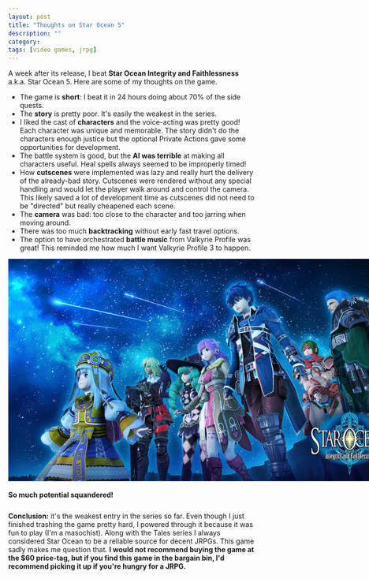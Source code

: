 ```yaml
---
layout: post
title: "Thoughts on Star Ocean 5"
description: ""
category: 
tags: [video games, jrpg]
---
```


A week after its release, I beat **Star Ocean Integrity and Faithlessness** a.k.a. Star Ocean 5. Here are some of my thoughts on the game.

* The game is **short**: I beat it in 24 hours doing about 70% of the side quests.
* The **story** is pretty poor. It's easily the weakest in the series.
* I liked the cast of **characters** and the voice-acting was pretty good! Each character was unique and memorable. The story didn't do the characters enough justice but the optional Private Actions gave some opportunities for development.
* The battle system is good, but the **AI was terrible** at making all characters useful. Heal spells always seemed to be improperly timed!
* How **cutscenes** were implemented was lazy and really hurt the delivery of the already-bad story. Cutscenes were rendered without any special handling and would let the player walk around and control the camera. This likely saved a lot of development time as cutscenes did not need to be "directed" but really cheapened each scene. 
* The **camera** was bad: too close to the character and too jarring when moving around.
* There was too much **backtracking** without early fast travel options.
* The option to have orchestrated **battle music** from Valkyrie Profile was great! This reminded me how much I want Valkyrie Profile 3 to happen.

<div>
	<img class="rounded-corners" style="max-width: 800px; border: 0px;" src="/assets/images/posts/2016-07-06/so5.jpg"/>
	<p class="caption-text" style="line-height: 1.5em; margin-bottom: 24px;"><strong>So much potential squandered!</strong></p>
</div>

**Conclusion:** it's the weakest entry in the series so far. Even though I just finished trashing the game pretty hard, I powered through it because it was fun to play (I'm a masochist). Along with the Tales series I always considered Star Ocean to be a reliable source for decent JRPGs. This game sadly makes me question that. **I would not recommend buying the game at the $60 price-tag, but if you find this game in the bargain bin, I'd recommend picking it up if you're hungry for a JRPG.**
